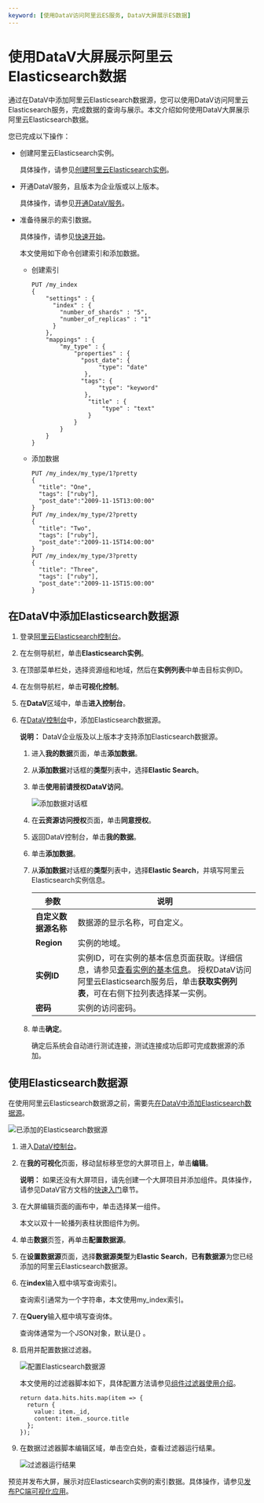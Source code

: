 ```yaml
---
keyword: [使用DataV访问阿里云ES服务, DataV大屏展示ES数据]
---
```


# 使用DataV大屏展示阿里云Elasticsearch数据

通过在DataV中添加阿里云Elasticsearch数据源，您可以使用DataV访问阿里云Elasticsearch服务，完成数据的查询与展示。本文介绍如何使用DataV大屏展示阿里云Elasticsearch数据。

您已完成以下操作：

-   创建阿里云Elasticsearch实例。

    具体操作，请参见[创建阿里云Elasticsearch实例](/cn.zh-CN/Elasticsearch/实例管理/创建阿里云Elasticsearch实例.md)。

-   开通DataV服务，且版本为企业版或以上版本。

    具体操作，请参见[开通DataV服务](/cn.zh-CN/快速入门/开通DataV服务.md)。

-   准备待展示的索引数据。

    具体操作，请参见[快速开始](/cn.zh-CN/Elasticsearch/快速开始.md)。

    本文使用如下命令创建索引和添加数据。

    -   创建索引

        ```
        PUT /my_index
        {
            "settings" : {
              "index" : {
                "number_of_shards" : "5",
                "number_of_replicas" : "1"
              }
            },
            "mappings" : {
                "my_type" : {
                    "properties" : {
                      "post_date": {          
                           "type": "date"       
                       },
                      "tags": {
                           "type": "keyword"
                       },
                        "title" : {
                            "type" : "text"         
                        }
                    }
                }
            }
        }
        ```

    -   添加数据

        ```
        PUT /my_index/my_type/1?pretty
        {
          "title": "One",
          "tags": ["ruby"],
          "post_date":"2009-11-15T13:00:00"
        }
        PUT /my_index/my_type/2?pretty
        {
          "title": "Two",
          "tags": ["ruby"],
          "post_date":"2009-11-15T14:00:00"
        }
        PUT /my_index/my_type/3?pretty
        {
          "title": "Three",
          "tags": ["ruby"],
          "post_date":"2009-11-15T15:00:00"
        }
        ```


## 在DataV中添加Elasticsearch数据源

1.  登录[阿里云Elasticsearch控制台](https://elasticsearch.console.aliyun.com/#/home)。

2.  在左侧导航栏，单击**Elasticsearch实例**。

3.  在顶部菜单栏处，选择资源组和地域，然后在**实例列表**中单击目标实例ID。

4.  在左侧导航栏，单击**可视化控制**。

5.  在**DataV**区域中，单击**进入控制台**。

6.  在[DataV控制台](https://datav.aliyun.com/)中，添加Elasticsearch数据源。

    **说明：** DataV企业版及以上版本才支持添加Elasticsearch数据源。

    1.  进入**我的数据**页面，单击**添加数据**。

    2.  从**添加数据**对话框的**类型**列表中，选择**Elastic Search**。

    3.  单击**使用前请授权DataV访问**。

        ![添加数据对话框](https://static-aliyun-doc.oss-accelerate.aliyuncs.com/assets/img/zh-CN/1156359951/p61576.png)

    4.  在**云资源访问授权**页面，单击**同意授权**。

    5.  返回DataV控制台，单击**我的数据**。

    6.  单击**添加数据**。

    7.  从**添加数据**对话框的**类型**列表中，选择**Elastic Search**，并填写阿里云Elasticsearch实例信息。

        |参数|说明|
        |--|--|
        |**自定义数据源名称**|数据源的显示名称，可自定义。|
        |**Region**|实例的地域。|
        |**实例ID**|实例ID，可在实例的基本信息页面获取。详细信息，请参见[查看实例的基本信息](/cn.zh-CN/Elasticsearch/实例管理/查看实例的基本信息.md)。 授权DataV访问阿里云Elasticsearch服务后，单击**获取实例列表**，可在右侧下拉列表选择某一实例。 |
        |**密码**|实例的访问密码。|

    8.  单击**确定**。

        确定后系统会自动进行测试连接，测试连接成功后即可完成数据源的添加。


## 使用Elasticsearch数据源

在使用阿里云Elasticsearch数据源之前，需要先[在DataV中添加Elasticsearch数据源](#section_q3p_f9l_mwk)。

![已添加的Elasticsearch数据源](https://static-aliyun-doc.oss-accelerate.aliyuncs.com/assets/img/zh-CN/1156359951/p61586.png)

1.  进入[DataV控制台](https://datav.aliyun.com/)。

2.  在**我的可视化**页面，移动鼠标移至您的大屏项目上，单击**编辑**。

    **说明：** 如果还没有大屏项目，请先创建一个大屏项目并添加组件。具体操作，请参见DataV官方文档的[快速入门](/cn.zh-CN/快速入门/制作可视化应用（空白画布篇）/创建可视化应用.md)章节。

3.  在大屏编辑页面的画布中，单击选择某一组件。

    本文以双十一轮播列表柱状图组件为例。

4.  单击**数据**页签，再单击**配置数据源**。

5.  在**设置数据源**页面，选择**数据源类型**为**Elastic Search**，**已有数据源**为您已经添加的阿里云Elasticsearch数据源。

6.  在**index**输入框中填写查询索引。

    查询索引通常为一个字符串，本文使用my\_index索引。

7.  在**Query**输入框中填写查询体。

    查询体通常为一个JSON对象，默认是\{\} 。

8.  启用并配置数据过滤器。

    ![配置Elasticsearch数据源](https://static-aliyun-doc.oss-accelerate.aliyuncs.com/assets/img/zh-CN/1156359951/p61585.png)

    本文使用的过滤器脚本如下，具体配置方法请参见[组件过滤器使用介绍](/cn.zh-CN/组件管理/组件数据过滤器使用说明/使用示例.md)。

    ```
    return data.hits.hits.map(item => {
      return {
        value: item._id,
        content: item._source.title
      };
    });
    ```

9.  在数据过滤器脚本编辑区域，单击空白处，查看过滤器运行结果。

    ![过滤器运行结果](https://static-aliyun-doc.oss-accelerate.aliyuncs.com/assets/img/zh-CN/2156359951/p95220.png)


预览并发布大屏，展示对应Elasticsearch实例的索引数据。具体操作，请参见[发布PC端可视化应用](/cn.zh-CN/可视化应用管理/发布PC端可视化应用.md)。

